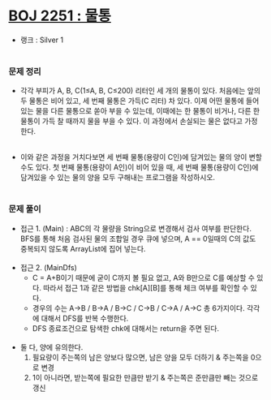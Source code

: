 # [BOJ 2251 : 물통](https://www.acmicpc.net/problem/2251)
- 랭크 : Silver 1
  <br><br>
  
### 문제 정리
- 각각 부피가 A, B, C(1≤A, B, C≤200) 리터인 세 개의 물통이 있다. 처음에는 앞의 두 물통은 비어 있고, 세 번째 물통은 가득(C 리터) 차 있다. 이제 어떤 물통에 들어있는 물을 다른 물통으로 쏟아 부을 수 있는데, 이때에는 한 물통이 비거나, 다른 한 물통이 가득 찰 때까지 물을 부을 수 있다. 이 과정에서 손실되는 물은 없다고 가정한다.
  <br><br>

- 이와 같은 과정을 거치다보면 세 번째 물통(용량이 C인)에 담겨있는 물의 양이 변할 수도 있다. 첫 번째 물통(용량이 A인)이 비어 있을 때, 세 번째 물통(용량이 C인)에 담겨있을 수 있는 물의 양을 모두 구해내는 프로그램을 작성하시오.
<br><br>

### 문제 풀이
- 접근 1. (Main) : ABC의 각 물량을 String으로 변경해서 검사 여부를 판단한다. BFS를 통해 처음 검사된 물의 조합일 경우 큐에 넣으며, A == 0일때의 C의 값도 중복되지 않도록 ArrayList에 집어 넣는다.
<br><br>
- 접근 2. (MainDfs) 
  - C = A+B이기 때문에 굳이 C까지 볼 필요 없고, A와 B만으로 C를 예상할 수 있다. 따라서 접근 1과 같은 방법을 chk[A][B]를 통해 체크 여부를 확인할 수 있다.
  - 경우의 수는 A->B / B->A / B->C / C->B / C->A / A->C 총 6가지이다. 각각에 대해서 DFS를 반복 수행한다.
  - DFS 종료조건으로 탐색한 chk에 대해서는 return을 주면 된다.
  <br><br>
- 둘 다, 양에 유의한다.
   1. 필요량이 주는쪽의 남은 양보다 많으면, 남은 양을 모두 더하기 & 주는쪽을 0으로 변경
   2. 1이 아니라면, 받는쪽에 필요한 만큼만 받기 & 주는쪽은 준만큼만 빼는 것으로 갱신 
  
  
  

    
    


    
    


